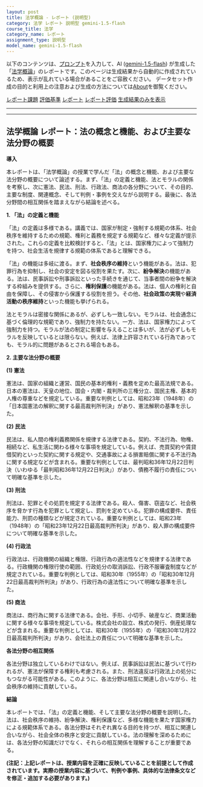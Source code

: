 ```yaml
---
layout: post
title: 法学概論 - レポート (説明型)
category: 法学 レポート 説明型 gemini-1.5-flash
course_title: 法学
category_name: レポート
assignment_type: 説明型
model_name: gemini-1.5-flash
---
```


以下のコンテンツは、[プロンプト](http://127.0.0.1:8000/generated/法学/gemini-1.5-flash/prompt_レポート-説明型.md)を入力して、AI ([gemini-1.5-flash](contents/gemini-1.5-flash)) が生成した「[法学概論](/contents/法学/)」のレポートです。このページは生成結果から自動的に作成されているため、表示が乱れている場合があることをご容赦ください。
データセット作成の目的と利用上の注意および生成の方法については[About](/About)を御覧ください。

[レポート課題](../レポート課題-説明型)
[評価基準](../評価基準-説明型)
[レポート](../レポート-説明型)
[レポート評価](../レポート評価-説明型)
[生成結果のみを表示](http://127.0.0.1:8000/generated/法学/gemini-1.5-flash/レポート-説明型.md)
  

***
***
  
## 法学概論 レポート：法の概念と機能、および主要な法分野の概要

**導入**

本レポートは、「法学概論」の授業で学んだ「法」の概念と機能、および主要な法分野の概要について論述する。まず、「法」の定義と機能、法とモラルの関係を考察し、次に憲法、民法、刑法、行政法、商法の各分野について、その目的、主要な制度、関連概念、そして判例・事例を交えながら説明する。最後に、各法分野間の相互関係を踏まえながら結論を述べる。


**1. 「法」の定義と機能**

「法」の定義は多様である。講義では、国家が制定・強制する規範の体系、社会秩序を維持するための規範、権利と義務を規定する規範など、様々な定義が提示された。これらの定義を比較検討すると、「法」とは、国家権力によって強制力を持つ、社会生活を規律する規範の体系であると理解できる。

「法」の機能は多岐に渡る。まず、**社会秩序の維持**という機能がある。法は、犯罪行為を抑制し、社会の安定を図る役割を果たす。次に、**紛争解決**の機能がある。法は、民事訴訟や刑事訴訟といった手続きを通じて、当事者間の紛争を解決する枠組みを提供する。さらに、**権利保護**の機能がある。法は、個人の権利と自由を保障し、その侵害から保護する役割を担う。その他、**社会政策の実現**や**経済活動の秩序維持**といった機能も挙げられる。

法とモラルは密接な関係にあるが、必ずしも一致しない。モラルは、社会通念に基づく倫理的な規範であり、強制力を持たない。一方、法は、国家権力によって強制力を持つ。モラルが法の制定に影響を与えることは多いが、法が必ずしもモラルを反映しているとは限らない。例えば、法律上許容されている行為であっても、モラル的に問題があるとされる場合もある。


**2. 主要な法分野の概要**

**(1) 憲法**

憲法は、国家の組織と運営、国民の基本的権利・義務を定めた最高法規である。日本の憲法は、天皇の地位、国会・内閣・裁判所の三権分立、国民主権、基本的人権の尊重などを規定している。重要な判例としては、昭和23年（1948年）の「日本国憲法の解釈に関する最高裁判所判決」があり、憲法解釈の基準を示した。

**(2) 民法**

民法は、私人間の権利義務関係を規律する法律である。契約、不法行為、物権、相続など、私生活に関わる様々な事項を規定している。例えば、売買契約や賃貸借契約といった契約に関する規定や、交通事故による損害賠償に関する不法行為に関する規定などが含まれる。重要な判例としては、最判昭和36年12月22日判決（いわゆる「最判昭和36年12月22日判決」）があり、債務不履行の責任について明確な基準を示した。

**(3) 刑法**

刑法は、犯罪とその処罰を規定する法律である。殺人、傷害、窃盗など、社会秩序を脅かす行為を犯罪として規定し、罰則を定めている。犯罪の構成要件、責任能力、刑罰の種類などが規定されている。重要な判例としては、昭和23年（1948年）の「昭和23年12月22日最高裁判所判決」があり、殺人罪の構成要件について明確な基準を示した。

**(4) 行政法**

行政法は、行政機関の組織と権限、行政行為の適法性などを規律する法律である。行政機関の権限行使の範囲、行政処分の取消訴訟、行政不服審査制度などが規定されている。重要な判例としては、昭和30年（1955年）の「昭和30年12月22日最高裁判所判決」があり、行政行為の違法性について明確な基準を示した。

**(5) 商法**

商法は、商行為に関する法律である。会社、手形、小切手、破産など、商業活動に関する様々な事項を規定している。株式会社の設立、株式の発行、倒産処理などが含まれる。重要な判例としては、昭和30年（1955年）の「昭和30年12月22日最高裁判所判決」があり、会社法上の責任について明確な基準を示した。


**各法分野の相互関係**

各法分野は独立しているわけではない。例えば、民事訴訟は民法に基づいて行われるが、憲法が保障する権利も考慮される。また、刑法違反は行政法上の処分にもつながる可能性がある。このように、各法分野は相互に関連し合いながら、社会秩序の維持に貢献している。


**結論**

本レポートでは、「法」の定義と機能、そして主要な法分野の概要を説明した。法は、社会秩序の維持、紛争解決、権利保護など、多様な機能を果たす国家権力による規範体系である。各法分野はそれぞれ異なる目的を持つが、相互に関連し合いながら、社会全体の秩序と安定に貢献している。法の理解を深めるためには、各法分野の知識だけでなく、それらの相互関係を理解することが重要である。


**(注記：上記レポートは、授業内容を正確に反映していることを前提として作成されています。実際の授業内容に基づいて、判例や事例、具体的な法律条文などを修正・追加する必要があります。)**
